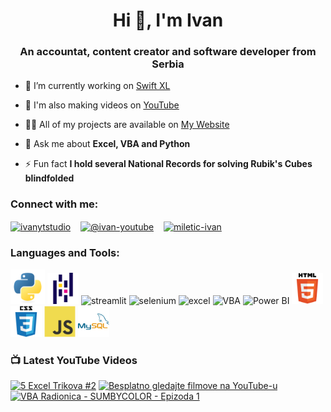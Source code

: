 <h1 align="center">Hi 👋, I'm Ivan</h1>
<h3 align="center">An accountat, content creator and software developer from Serbia</h3>

- 🔭 I’m currently working on [Swift XL](https://www.swiftxl.com)

- 🎥 I'm also making videos on [YouTube](https://www.youtube.com/@ivan-youtube)

- 👨‍💻 All of my projects are available on [My Website](https://www.ivanmiletic.com)

- 💬 Ask me about **Excel, VBA and Python**

- ⚡ Fun fact **I hold several National Records for solving Rubik's Cubes blindfolded**

<h3 align="left">Connect with me:</h3>
<p align="left">
<a href="https://twitter.com/ivanytstudio" target="_blank"><img align="center" src="https://upload.wikimedia.org/wikipedia/commons/c/ce/X_logo_2023.svg" alt="ivanytstudio" height="35" width="40" /></a>
&nbsp&nbsp&nbsp<a href="https://www.youtube.com/c/@ivan-youtube" target="_blank"><img align="center" src="https://raw.githubusercontent.com/rahuldkjain/github-profile-readme-generator/master/src/images/icons/Social/youtube.svg" alt="@ivan-youtube" height="40" width="40" /></a>
&nbsp&nbsp&nbsp<a href="https://linkedin.com/in/miletic-ivan" target="_blank"><img align="center" src="https://raw.githubusercontent.com/rahuldkjain/github-profile-readme-generator/master/src/images/icons/Social/linked-in-alt.svg" alt="miletic-ivan" height="40" width="40" /></a>
</p>

<h3 align="left">Languages and Tools:</h3>
<p align="left"> 
<img src="https://raw.githubusercontent.com/devicons/devicon/master/icons/python/python-original.svg" alt="python" width="55" height="55"/>
 <img src="https://raw.githubusercontent.com/devicons/devicon/2ae2a900d2f041da66e950e4d48052658d850630/icons/pandas/pandas-original.svg" alt="pandas" width="50" height="50"/>
  <img src="https://images.seeklogo.com/logo-png/44/1/streamlit-logo-png_seeklogo-441815.png" alt="streamlit" width="80" height="42"/>
 <img src="https://miro.medium.com/v2/resize:fit:1400/1*HGo7_F7RTHFF9bgVxamGqg.png" alt="selenium" width="50" height="50"/>
 <img src="https://upload.wikimedia.org/wikipedia/commons/thumb/3/34/Microsoft_Office_Excel_%282019%E2%80%93present%29.svg/1101px-Microsoft_Office_Excel_%282019%E2%80%93present%29.svg.png" alt="excel" width="50" height="50"/>
  <img src="https://media.licdn.com/dms/image/D4D12AQGTQ6a9BvvEAA/article-cover_image-shrink_720_1280/0/1675951891005?e=2147483647&v=beta&t=sVXZc-MdZl_g1IaSjJfTXNXJ9Ctjf_uLGZFVYyOX7g0" alt="VBA" width="50" height="50"/>
 <img src="https://upload.wikimedia.org/wikipedia/commons/thumb/c/cf/New_Power_BI_Logo.svg/1024px-New_Power_BI_Logo.svg.png" alt="Power BI" width="50" height="50"/>
 <img src="https://raw.githubusercontent.com/devicons/devicon/master/icons/html5/html5-original-wordmark.svg" alt="html5" width="50" height="50"/>
 <img src="https://raw.githubusercontent.com/devicons/devicon/master/icons/css3/css3-original-wordmark.svg" alt="css3" width="50" height="50"/>
 <img src="https://raw.githubusercontent.com/devicons/devicon/master/icons/javascript/javascript-original.svg" alt="javascript" width="50" height="50"/>
 <img src="https://raw.githubusercontent.com/devicons/devicon/master/icons/mysql/mysql-original-wordmark.svg" alt="mysql" width="50" height="50"/>
 </p>

### 📺 Latest YouTube Videos

<!-- BEGIN YOUTUBE-CARDS -->
[![5 Excel Trikova #2](https://ytcards.demolab.com/?id=2w9Beax6g1c&title=5+Excel+Trikova+%232&lang=en&timestamp=1719167669&background_color=%23ffffff&title_color=000000&stats_color=4a4a4a&max_title_lines=1&width=272&border_radius=0 "5 Excel Trikova #2")](https://www.youtube.com/watch?v=2w9Beax6g1c)
[![Besplatno gledajte filmove na YouTube-u](https://ytcards.demolab.com/?id=trTQnDrubHI&title=Besplatno+gledajte+filmove+na+YouTube-u&lang=en&timestamp=1717348893&background_color=%23ffffff&title_color=000000&stats_color=4a4a4a&max_title_lines=1&width=272&border_radius=0 "Besplatno gledajte filmove na YouTube-u")](https://www.youtube.com/watch?v=trTQnDrubHI)
[![VBA Radionica - SUMBYCOLOR - Epizoda 1](https://ytcards.demolab.com/?id=sO-OJ8wVceY&title=VBA+Radionica+-+SUMBYCOLOR+-+Epizoda+1&lang=en&timestamp=1716749567&background_color=%23ffffff&title_color=000000&stats_color=4a4a4a&max_title_lines=1&width=272&border_radius=0 "VBA Radionica - SUMBYCOLOR - Epizoda 1")](https://www.youtube.com/watch?v=sO-OJ8wVceY)
<!-- END YOUTUBE-CARDS -->
